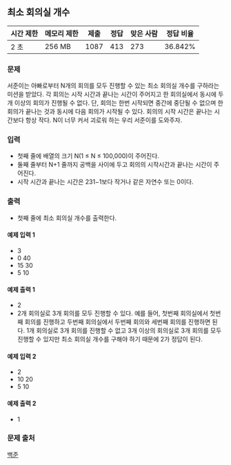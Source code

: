 ## 최소 회의실 개수
 
|시간 제한|	메모리 제한|	제출|	정답|	맞은 사람|	정답 비율|
|---|---|---|---|---|---|
|2 초|	256 MB|	1087|	413|	273|	36.842%|

### 문제
서준이는 아빠로부터 N개의 회의를 모두 진행할 수 있는 최소 회의실 개수를 구하라는 미션을 받았다. 
각 회의는 시작 시간과 끝나는 시간이 주어지고 한 회의실에서 동시에 두 개 이상의 회의가 진행될 수 없다. 
단, 회의는 한번 시작되면 중간에 중단될 수 없으며 한 회의가 끝나는 것과 동시에 다음 회의가 시작될 수 있다. 
회의의 시작 시간은 끝나는 시간보다 항상 작다. N이 너무 커서 괴로워 하는 우리 서준이를 도와주자.

### 입력
- 첫째 줄에 배열의 크기 N(1 ≤ N ≤ 100,000)이 주어진다. 
- 둘째 줄부터 N+1 줄까지 공백을 사이에 두고 회의의 시작시간과 끝나는 시간이 주어진다. 
- 시작 시간과 끝나는 시간은 231−1보다 작거나 같은 자연수 또는 0이다.

### 출력
- 첫째 줄에 최소 회의실 개수를 출력한다.

#### 예제 입력 1 
- 3
- 0 40
- 15 30
- 5 10

#### 예제 출력 1 
- 2
- 2개 회의실로 3개 회의를 모두 진행할 수 있다. 예를 들어, 첫번째 회의실에서 첫번째 회의를 진행하고 두번째 회의실에서 두번째 회의와 세번째 회의를 진행하면 된다. 1개 회의실로 3개 회의를 진행할 수 없고 3개 이상의 회의실로 3개 회의를 모두 진행할 수 있지만 최소 회의실 개수를 구해야 하기 때문에 2가 정답이 된다.

#### 예제 입력 2 
- 2
- 10 20
- 5 10

#### 예제 출력 2 
- 1

### 문제 출처
[백준](https://www.acmicpc.net/problem/19598)